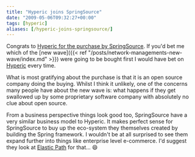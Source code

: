```yaml
---
title: "Hyperic joins SpringSource"
date: "2009-05-06T09:32:27+00:00"
tags: [hyperic]
aliases: [/hyperic-joins-springsource/]
---
```


Congrats to [Hyperic for the purchase by SpringSource](http://www.hyperic.com/blog/springsource/). If you'd bet me which of the [new wave]({{< ref "/posts/network-managements-new-wave/index.md" >}}) were going to be bought first I would have bet on [Hyperic](http://www.hyperic.com/) every time.

What is most gratifying about the purchase is that it is an open source company doing the buying. Whilst I think it unlikely, one of the concerns many people have about the new wave is: what happens if they get swallowed up by some proprietary software company with absolutely no clue about open source.

From a business perspective things look good too, SpringSource have a very similar business model to Hyperic. It makes perfect sense for SpringSource to buy up the eco-system they themselves created by building the Spring framework. I wouldn't be at all surprised to see them expand further into things like enterprise level e-commerce. I'd suggest they look at [Elastic Path](http://www.getelastic.com/) for that... :smile:
